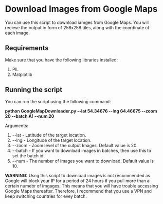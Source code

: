 # Download Images from Google Maps

You can use this script to download iamges from Google Maps. You will recieve the output in form of 256x256 tiles, along with the coordinate of each image.

## Requirements
Make sure that you have the following libraries installed:
1. PIL
2. Matplotlib

## Running the script
You can run the script using the following command:

**python GoogleMapDownloader.py --lat 54.34676 --lng 64.46675 --zoom 20 --batch A1 --num 20**

Arguments:
1. --lat - Latitude of the target location.
2. --lng - Longitude of the target location.
3. --zoom - Zoom level of the output Images. Default value is 20.
4. --batch - If you want to download images in batches, then use this to set the batch id.
5. --num - The number of images you want to download. Default value is 10.

**WARNING:** Usng this script to download images is not recommended as Google will block your IP for a period of 24 hours if you pull more than a certain numebr of imgages. This means that you will have trouble accessing Google Maps thereafter. Therefore, I recommend that you use a VPN and keep switching countries for evey batch.

